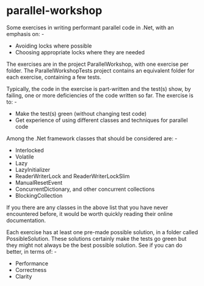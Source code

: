 # parallel-workshop

Some exercises in writing performant parallel code in .Net, with an emphasis
on: -
* Avoiding locks where possible
* Choosing appropriate locks where they are needed

The exercises are in the project ParallelWorkshop, with one exercise per
folder. The ParallelWorkshopTests project contains an equivalent folder for
each exercise, containing a few tests.

Typically, the code in the exercise is part-written and the test(s) show, by
failing, one or more deficiencies of the code written so far. The exercise
is to: -
* Make the test(s) green (without changing test code)
* Get experience of using different classes and techniques for parallel code

Among the .Net framework classes that should be considered are: -
* Interlocked
* Volatile
* Lazy
* LazyInitializer
* ReaderWriterLock and ReaderWriterLockSlim
* ManualResetEvent
* ConcurrentDictionary, and other concurrent collections
* BlockingCollection

If you there are any classes in the above list that you have never
encountered before, it would be worth quickly reading their online
documentation.

Each exercise has at least one pre-made possible solution, in a folder
called PossibleSolution. These solutions certainly make the tests go green
but they might not always be the best possible solution. See if you can
do better, in terms of: -
* Performance
* Correctness
* Clarity
